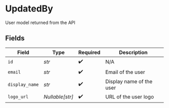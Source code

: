 # UpdatedBy

User model returned from the API


## Fields

| Field                    | Type                     | Required                 | Description              |
| ------------------------ | ------------------------ | ------------------------ | ------------------------ |
| `id`                     | *str*                    | :heavy_check_mark:       | N/A                      |
| `email`                  | *str*                    | :heavy_check_mark:       | Email of the user        |
| `display_name`           | *str*                    | :heavy_check_mark:       | Display name of the user |
| `logo_url`               | *Nullable[str]*          | :heavy_check_mark:       | URL of the user logo     |